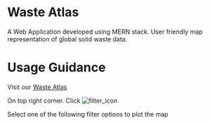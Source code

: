 # Waste Atlas 

A Web Application developed using MERN stack. User friendly map representation of global solid waste data.

# Usage Guidance

Visit our [Waste Atlas](https://objective-beaver-c92b91.netlify.app/)

On top right corner. Click ![filter_icon](https://image.flaticon.com/icons/png/512/4305/4305510.png "Filter Icon")

Select one of the following filter options to plot the map